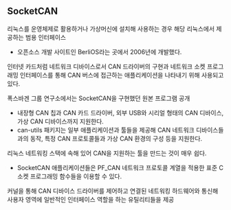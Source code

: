 ## SocketCAN
리눅스를 운영체제로 활용하거나 가상머신에 설치해 사용하는 경우 해당 리눅스에서 제공하는 범용 인터페이스
- 오픈소스 개발 사이트인 BerliOS라는 곳에서 2006년에 개발했다.

인터넷 카드처럼 네트워크 디바이스로서 CAN 드라이버의 구현과 네트워크 소켓 프로그래밍 인터페이스를 통해 CAN 버스에 접근하는 애플리케이션을 나타내기 위해 사용되고 있다.

폭스바겐 그룹 연구소에서는 SocketCAN을 구현했던 원본 프로그램 공개
- 내장형 CAN 칩과 CAN 카드 드라이버, 외부 USB와 시리얼 형태의 CAN 디바이스, 가상 CAN 디바이스까지 지원한다.
- can-utils 패키지는 일부 애플리케이션과 툴들을 제공해 CAN 네트워크 디바이스들과의 동작, 특정 CAN 프로토콜들과 가상 CAN 환경의 구성 등을 지원한다.

리눅스 네트워킹 스택에 속해 있어 CAN을 지원하는 툴을 만드는 것이 매우 쉽다.
- SocketCAN 애플리케이션들은 PF_CAN 네트워크 프로토콜 계열을 적용한 표준 C 소켓 프로그래밍 함수들을 이용할 수 있다.

커널을 통해 CAN 디바이스 드라이버를 제어하고 연결된 네트워킹 하드웨어와 통신해 사용자 영역에 일반적인 인터페이스 역할을 하는 유틸리티들을 제공


